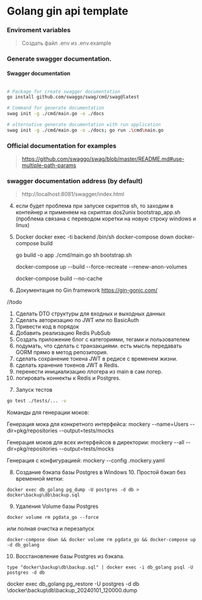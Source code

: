 # Golang gin api template

### Enviroment variables
> Создать файл .env из .env.example

### Generate swagger documentation.

#### Swagger documentation
```Bash

# Package for create swagger documentation
go install github.com/swaggo/swag/cmd/swag@latest

# Command for generate documentation
swag init -g ./cmd/main.go -o ./docs

# alternative generate documentation with run application 
swag init -g ./cmd/main.go -o ./docs; go run .\cmd\main.go
```

### Official documentation for examples
> https://github.com/swaggo/swag/blob/master/README.md#use-multiple-path-params

### swagger documentation  address (by default)
>   http://localhost:8081/swagger/index.html

4. если будет проблема при запуске скриптов sh,
   то заходим в контейнер и применяем на скриптах
   dos2unix bootstrap_app.sh
   (проблема связана с переводом коретки на новую строку windows и linux)

5. Docker
   docker exec -ti backend /bin/sh
   docker-compose down
   docker-compose build

   go build -o app ./cmd/main.go
   sh bootstrap.sh

   docker-compose up --build --force-recreate --renew-anon-volumes
   
   docker-compose build --no-cache

6. Документация по Gin framework https://gin-gonic.com/

//todo
   1) Сделать DTO структуры для входных и выходных данных
   2) Сделать авторизацию по JWT или по BasicAuth
   3) Привести код в порядок
   4) Добавить реализацию Redis PubSub
   5) Создать приложение блог с категориями, тегами и пользователем
   6) подумать, что сделать с транзакциями. есть мысль передавать GORM прямо в метод репозитория.
   7) сделать сохранение токена JWT в редисе с временем жизни.
   8) сделать хранение токенов JWT в Redis. 
   9) перенести инициализацию ллогера из main в сам логер.
   10) логировать коннекты к Redis и Postgres.

7. Запуск тестов

```bash
go test ./tests/... -v
```

Команды для генерации моков:

Генерация мока для конкретного интерфейса:
mockery --name=Users --dir=pkg/repositories --output=tests/mocks

Генерация моков для всех интерфейсов в директории:
mockery --all --dir=pkg/repositories --output=tests/mocks

Генерация с конфигурацией:
mockery --config .mockery.yaml


8. Создание бэкапа базы Postgres в Windows 10. Простой бэкап без временной метки:

```shell
docker exec db_golang pg_dump -U postgres -d db > docker\backup\db\backup.sql
```

9. Удаления Volume базы Postgres

```shell
docker volume rm pgdata_go --force
```

или полная очистка и перезапуск
```shell
docker-compose down && docker volume rm pgdata_go && docker-compose up -d db_golang
```

10. Восстановление базы Postgres из бэкапа.

```shell
type "docker\backup\db\backup.sql" | docker exec -i db_golang psql -U postgres -d db
```

docker exec db_golang pg_restore -U postgres -d db \docker\backup\db\backup_20240101_120000.dump
